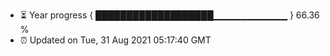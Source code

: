 - ⏳ Year progress { ███████████████████▁▁▁▁▁▁▁▁▁▁▁ } 66.36 %
- ⏰ Updated on Tue, 31 Aug 2021 05:17:40 GMT

